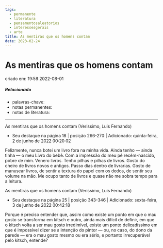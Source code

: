 ```yaml
---
tags:
  - permanente
  - literatura
  - pensamentosaleatorios
  - interessesgerais
  - arte
title: As mentiras que os homens contam
date: 2023-02-24
---
```

# As mentiras que os homens contam
criado em: 19:58 2022-08-01

##### Relacionado
- palavras-chave: 
- notas permanentes: 
- notas de literatura: 

---

As mentiras que os homens contam (Verissimo, Luis Fernando)
- Seu destaque na página 18 | posição 266-270 | Adicionado: quinta-feira, 2 de junho de 2022 00:20:02

Felizmente, nunca botei um livro fora na minha vida. Ainda tenho — ainda tinha — o meu Livro do bebê. Com a impressão do meu pé recém-nascido, pobre de mim. Venero livros. Tenho pilhas e pilhas de livros. Gosto do cheiro de livros novos e antigos. Passo dias dentro de livrarias. Gosto de manusear livros, de sentir a textura do papel com os dedos, de sentir seu volume na mão. Me ocupo tanto de livros e quase não me sobra tempo para a leitura.

As mentiras que os homens contam (Verissimo, Luis Fernando)
- Seu destaque na página 25 | posição 343-346 | Adicionado: sexta-feira, 3 de junho de 2022 00:42:18

Porque é preciso entender que, assim como existe um ponto em que o mau gosto se transforma em kitsch e outro, ainda mais difícil de definir, em que o kitsch volta a ser mau gosto irredimível, existe um ponto delicadíssimo em que é impossível dizer se a intenção do pintor — ou, no caso, do dono da parede — era o mau gosto mesmo ou era sério, e portanto irrecuperável pelo kitsch, entende?
